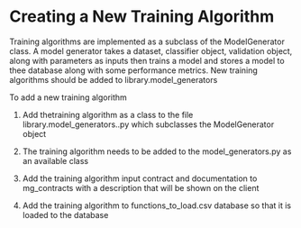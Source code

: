 # Creating a New Training Algorithm

Training algorithms are implemented as a subclass of the ModelGenerator class. A model generator takes a dataset, classifier object,  validation object, along with parameters as inputs then trains a model and stores a model to thee database along with some performance metrics. New training algorithms should be added to library.model_generators

To add a new training algorithm

1. Add thetraining algorithm as a class to the file library.model_generators.<training-algorithm-name>.py which subclasses the ModelGenerator object

2. The training algorithm needs to be added to the model_generators.py as an available class

3. Add the training algorithm input contract and documentation to mg_contracts with a description that will be shown on the client

4. Add the training algorithm to functions_to_load.csv database so that it is loaded to the database
